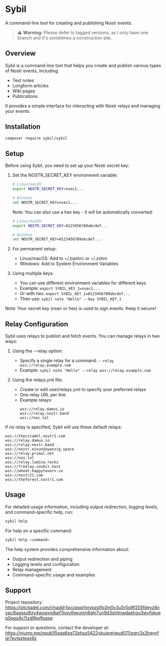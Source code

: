 # Sybil

A command-line tool for creating and publishing Nostr events.

> ⚠️ **Warning:** Please defer to tagged versions, as I only have one branch and it's sometimes a construction site.

## Overview

Sybil is a command-line tool that helps you create and publish various types of Nostr events, including:
- Text notes
- Longform articles
- Wiki pages
- Publications

It provides a simple interface for interacting with Nostr relays and managing your events.

## Installation

```bash
composer require sybil/sybil
```

## Setup

Before using Sybil, you need to set up your Nostr secret key:

1. Set the NOSTR_SECRET_KEY environment variable:
   ```bash
   # Linux/macOS
   export NOSTR_SECRET_KEY=nsec1...
   
   # Windows
   set NOSTR_SECRET_KEY=nsec1...
   ```

   Note: You can also use a hex key - it will be automatically converted:
   ```bash
   # Linux/macOS
   export NOSTR_SECRET_KEY=0123456789abcdef...
   
   # Windows
   set NOSTR_SECRET_KEY=0123456789abcdef...
   ```

2. For permanent setup:
   - Linux/macOS: Add to ~/.bashrc or ~/.zshrc
   - Windows: Add to System Environment Variables

3. Using multiple keys:
   - You can use different environment variables for different keys
   - Example: `export SYBIL_KEY_1=nsec1...`
   - Or with hex: `export SYBIL_KEY_1=0123456789abcdef...`
   - Then use: `sybil note "Hello" --key SYBIL_KEY_1`

Note: Your secret key (nsec or hex) is used to sign events. Keep it secure!

## Relay Configuration

Sybil uses relays to publish and fetch events. You can manage relays in two ways:

1. Using the --relay option:
   - Specify a single relay for a command: `--relay wss://relay.example.com`
   - Example: `sybil note "Hello" --relay wss://relay.example.com`

2. Using the relays.yml file:
   - Create or edit user/relays.yml to specify your preferred relays
   - One relay URL per line
   - Example relays:
     ```
     wss://relay.damus.io
     wss://relay.nostr.band
     wss://nos.lol
     ```

If no relay is specified, Sybil will use these default relays:
```
wss://thecitadel.nostr1.com
wss://relay.damus.io
wss://relay.nostr.band
wss://nostr.einundzwanzig.space
wss://relay.primal.net
wss://nos.lol
wss://relay.lumina.rocks
wss://freelay.sovbit.host
wss://wheat.happytavern.co
wss://nostr21.com
wss://theforest.nostr1.com
```

## Usage

For detailed usage information, including output redirection, logging levels, and command-specific help, run:
```bash
sybil help
```

For help on a specific command:
```bash
sybil help <command>
```

The help system provides comprehensive information about:
- Output redirection and piping
- Logging levels and configuration
- Relay management
- Command-specific usage and examples

## Support

Project repository:
https://gitcitadel.com/r/naddr1qvzqqqrhnypzplfq3m5v3u5r0q9f255fdeyz8nyac6lagssx8zy4wugxjs8ajf7pqythwumn8ghj7un9d3shjtnwdaehgu3wvfskuep0qqz4x7tzd9kqftxaxq

For support or questions, contact the developer at:
https://njump.me/npub1l5sga6xg72phsz5422ykujprejwud075ggrr3z2hwyrfgr7eylqstegx9z